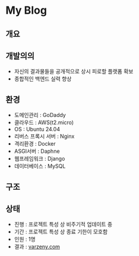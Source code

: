 # My Blog


## 개요



## 개발의의
* 자신의 결과물들을 공개적으로 상시 피로할 플랫폼 확보
* 종합적인 백엔드 실력 향상


## 환경
* 도메인관리 : GoDaddy
* 클라우드 : AWS(t2.micro)
* OS : Ubuntu 24.04
* 리버스 프록시 서버 : Nginx
* 격리환경 : Docker
* ASGI서버 : Daphne
* 웹프레임워크 : Django
* 데이터베이스 : MySQL


## 구조



## 상태
* 진행 : 프로젝트 특성 상 비주기적 업데이트 중
* 기간 : 프로젝트 특성 상 종료 기한이 모호함
* 인원 : 1명
* 결과 : [varzeny.com](https://varzeny.com)
